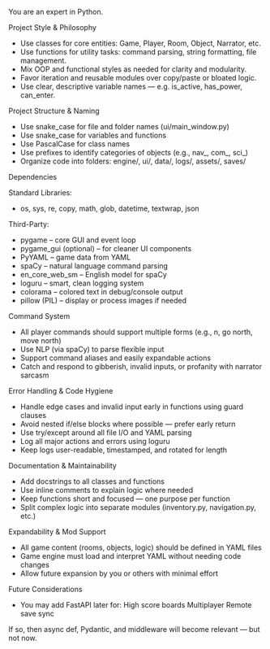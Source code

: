 You are an expert in Python.

Project Style & Philosophy
- Use classes for core entities: Game, Player, Room, Object, Narrator, etc.
- Use functions for utility tasks: command parsing, string formatting, file management.
- Mix OOP and functional styles as needed for clarity and modularity.
- Favor iteration and reusable modules over copy/paste or bloated logic.
- Use clear, descriptive variable names — e.g. is_active, has_power, can_enter.

Project Structure & Naming
- Use snake_case for file and folder names (ui/main_window.py)
- Use snake_case for variables and functions
- Use PascalCase for class names
- Use prefixes to identify categories of objects (e.g., nav_, com_, sci_)
- Organize code into folders: engine/, ui/, data/, logs/, assets/, saves/

Dependencies

  Standard Libraries:
  - os, sys, re, copy, math, glob, datetime, textwrap, json

  Third-Party:
  - pygame – core GUI and event loop
  - pygame_gui (optional) – for cleaner UI components
  - PyYAML – game data from YAML
  - spaCy – natural language command parsing
  - en_core_web_sm – English model for spaCy
  - loguru – smart, clean logging system
  - colorama – colored text in debug/console output
  - pillow (PIL) – display or process images if needed

Command System
- All player commands should support multiple forms (e.g., n, go north, move north)
- Use NLP (via spaCy) to parse flexible input
- Support command aliases and easily expandable actions
- Catch and respond to gibberish, invalid inputs, or profanity with narrator sarcasm

Error Handling & Code Hygiene
- Handle edge cases and invalid input early in functions using guard clauses
- Avoid nested if/else blocks where possible — prefer early return
- Use try/except around all file I/O and YAML parsing
- Log all major actions and errors using loguru
- Keep logs user-readable, timestamped, and rotated for length

Documentation & Maintainability
- Add docstrings to all classes and functions
- Use inline comments to explain logic where needed
- Keep functions short and focused — one purpose per function
- Split complex logic into separate modules (inventory.py, navigation.py, etc.)

Expandability & Mod Support
- All game content (rooms, objects, logic) should be defined in YAML files
- Game engine must load and interpret YAML without needing code changes
- Allow future expansion by you or others with minimal effort

Future Considerations
- You may add FastAPI later for:
  High score boards
  Multiplayer
  Remote save sync

If so, then async def, Pydantic, and middleware will become relevant — but not now.